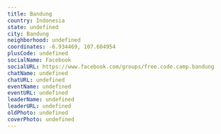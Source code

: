 ```yaml
---
title: Bandung
country: Indonesia
state: undefined
city: Bandung
neighborhood: undefined
coordinates: -6.934469, 107.604954
plusCode: undefined
socialName: Facebook
socialURL: https://www.facebook.com/groups/free.code.camp.bandung
chatName: undefined
chatURL: undefined
eventName: undefined
eventURL: undefined
leaderName: undefined
leaderURL: undefined
oldPhoto: undefined
coverPhoto: undefined
---
```

